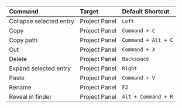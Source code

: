 | **Command**             | **Target**    | **Default Shortcut** |
| :---------------------- | :------------ | :------------------- |
| Collapse selected entry | Project Panel | `Left`               |
| Copy                    | Project Panel | `Command + C`        |
| Copy path               | Project Panel | `Command + Alt + C`  |
| Cut                     | Project Panel | `Command + X`        |
| Delete                  | Project Panel | `Backspace`          |
| Expand selected entry   | Project Panel | `Right`              |
| Paste                   | Project Panel | `Command + V`        |
| Rename                  | Project Panel | `F2`                 |
| Reveal in finder        | Project Panel | `Alt + Command + R`  |
